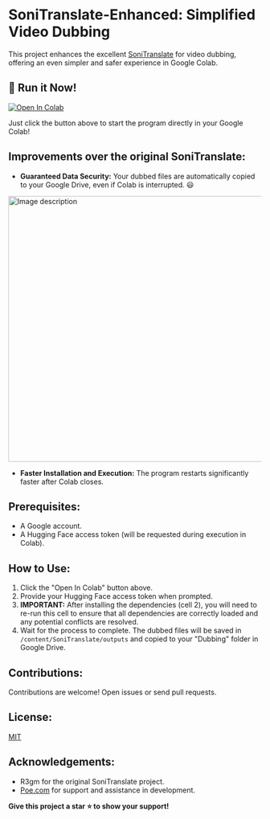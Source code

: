 # SoniTranslate-Enhanced: Simplified Video Dubbing

This project enhances the excellent [SoniTranslate](https://github.com/R3gm/SoniTranslate) for video dubbing, offering an even simpler and safer experience in Google Colab.

## 🚀 Run it Now!

[![Open In Colab](https://colab.research.google.com/assets/colab-badge.svg)](https://colab.research.google.com/github/ssousa455/SoniTranslate-Enhanced/blob/main/SoniTranslate-Enhanced.ipynb)

Just click the button above to start the program directly in your Google Colab!

## Improvements over the original SoniTranslate:

* **Guaranteed Data Security:** Your dubbed files are automatically copied to your Google Drive, even if Colab is interrupted. :smiley:
<img src="https://img001.prntscr.com/file/img001/wtC-KY3aRKaQ_wPmzQRzKg.png" width="950" height="529" alt="Image description">

* **Faster Installation and Execution:** The program restarts significantly faster after Colab closes.


## Prerequisites:

* A Google account.
* A Hugging Face access token (will be requested during execution in Colab).


## How to Use:

1. Click the "Open In Colab" button above.
2. Provide your Hugging Face access token when prompted.
3. **IMPORTANT:** After installing the dependencies (cell 2), you will need to re-run this cell to ensure that all dependencies are correctly loaded and any potential conflicts are resolved.
4. Wait for the process to complete. The dubbed files will be saved in `/content/SoniTranslate/outputs` and copied to your "Dubbing" folder in Google Drive.


## Contributions:

Contributions are welcome! Open issues or send pull requests.

## License:

[MIT](https://opensource.org/licenses/MIT)

## Acknowledgements:

* R3gm for the original SoniTranslate project.
* [Poe.com](https://poe.com/) for support and assistance in development.

**Give this project a star ⭐ to show your support!**
